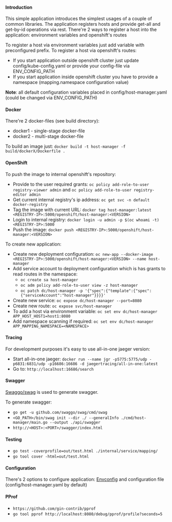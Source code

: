 #### Introduction
This simple application introduces the simplest usages of a couple of common libraries.
The application registers hosts and provide get-all and get-by-id operations via rest.
There're 2 ways to register a host into the application: environment variables and openshift's routes

To register a host via environment variables just add variable with preconfigured prefix.
To register a host via openshift's routes:
* If you start application outside openshift cluster just update config/kube-config.yaml or provide your config-file via ENV_CONFIG_PATH
* If you start application inside openshift cluster you have to provide a namespace (mapping.namespace configuration value)

**Note**: all default configuration variables placed in config/host-manager.yaml (could be changed via ENV_CONFIG_PATH)

#### Docker
There're 2 docker-files (see build directory):
* docker1 - single-stage docker-file
* docker2 - multi-stage docker-file

To build an image just: `docker build -t host-manager -f build/dockerX/Dockerfile .`

#### OpenShift
To push the image to internal openshift's repository:
* Provide to the user required grants: `oc policy add-role-to-user registry-viewer admin` and `oc policy add-role-to-user registry-editor admin`
* Get current internal registry's ip address: `oc get svc -n default docker-registry`
* Tag the image with current URL: `docker tag host-manager:latest <REGISTRY-IP>:5000/openshift/host-manager:<VERSION>`
* Login to internal registry: `docker login -u admin -p $(oc whoami -t) <REGISTRY-IP>:5000`
* Push the image: `docker push <REGISTRY-IP>:5000/openshift/host-manager:<VERSION>`

To create new application: 
* Create new deployment configuration: `oc new-app --docker-image <REGISTRY-IP>:5000/openshift/host-manager:<VERSION> --name host-manager`
* Add service account to deployment configuration which is has grants to read routes in the namespace:
  * `oc create sa host-manager`
  * `oc adm policy add-role-to-user view -z host-manager`
  * `oc patch dc/host-manager -p '{"spec":{"template":{"spec":{"serviceAccount":"host-manager"}}}}'`
* Create new service: `oc expose dc/host-manager --port=8080`
* Create new route: `oc expose svc/host-manager`
* To add a host via environment variable: `oc set env dc/host-manager APP_HOST_HOST1=host1:8080`
* Add namespace scanning if required: `oc set env dc/host-manager APP_MAPPING_NAMESPACE=<NAMESPACE>`

#### Tracing
For development purposes it's easy to use all-in-one jaeger version: 
* Start all-in-one jaeger: `docker run --name jgr -p5775:5775/udp -p6831:6831/udp -p16686:16686 -d jaegertracing/all-in-one:latest`
* Go to: `http://localhost:16686/search`

#### Swagger
[Swaggo/swag][swaggo] is used to generate swagger.

To generate swagger:
* `go get -u github.com/swaggo/swag/cmd/swag`
* `<GO_PATH>/bin/swag init --dir ./ --generalInfo ./cmd/host-manager/main.go --output ./api/swagger`
* `http://<HOST>:<PORT>/swagger/index.html`

#### Testing
* `go test -coverprofile=out/test.html ./internal/service/mapping/`
* `go tool cover -html=out/test.html`

#### Configuration
There's 2 options to configure application: [Envconfig][envconfig] and configuration file (config/host-manager.yaml by default) 

#### PProf
* `https://github.com/gin-contrib/pprof`
* `go tool pprof http://localhost:8080/debug/pprof/profile?seconds=5`

[envconfig]: https://github.com/kelseyhightower/envconfig
[swaggo]: https://github.com/swaggo/swag
